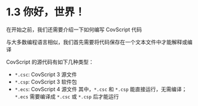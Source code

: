 # 1.3 你好，世界！
在开始之前，我们还需要介绍一下如何编写 CovScript 代码

与大多数编程语言相似，我们首先需要将代码保存在一个文本文件中才能解释或编译

CovScript 的源代码有如下几种类型：
 + `*.csc`: CovScript 3 源文件
 + `*.csp`: CovScript 3 软件包
 + `*.ecs`: CovScript 4 源文件
其中，`*.csc` 和 `*.csp` 能直接运行，无需编译；`*.ecs` 需要编译成 `*.csc` 或 `*.csp` 后才能运行

